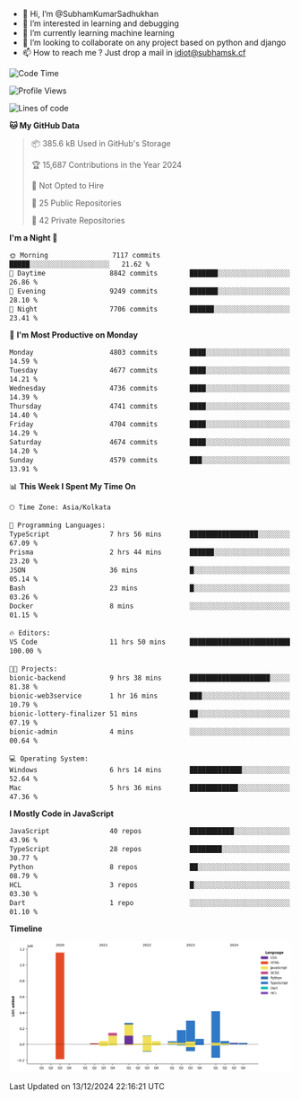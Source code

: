 - 👋 Hi, I’m @SubhamKumarSadhukhan
- 👀 I’m interested in learning and debugging
- 🌱 I’m currently learning machine learning
- 💞️ I’m looking to collaborate on any project based on python and django
- 📫 How to reach me ?
      Just drop a mail in idiot@subhamsk.cf

<!---
SubhamKumarSadhukhan/SubhamKumarSadhukhan is a ✨ special ✨ repository because its `README.md` (this file) appears on your GitHub profile.
You can click the Preview link to take a look at your changes.
--->


<!--START_SECTION:waka-->
![Code Time](http://img.shields.io/badge/Code%20Time-2%2C667%20hrs%2052%20mins-blue)

![Profile Views](http://img.shields.io/badge/Profile%20Views-0-blue)

![Lines of code](https://img.shields.io/badge/From%20Hello%20World%20I%27ve%20Written-2.8%20million%20lines%20of%20code-blue)

**🐱 My GitHub Data** 

> 📦 385.6 kB Used in GitHub's Storage 
 > 
> 🏆 15,687 Contributions in the Year 2024
 > 
> 🚫 Not Opted to Hire
 > 
> 📜 25 Public Repositories 
 > 
> 🔑 42 Private Repositories 
 > 
**I'm a Night 🦉** 

```text
🌞 Morning                7117 commits        █████░░░░░░░░░░░░░░░░░░░░   21.62 % 
🌆 Daytime                8842 commits        ███████░░░░░░░░░░░░░░░░░░   26.86 % 
🌃 Evening                9249 commits        ███████░░░░░░░░░░░░░░░░░░   28.10 % 
🌙 Night                  7706 commits        ██████░░░░░░░░░░░░░░░░░░░   23.41 % 
```
📅 **I'm Most Productive on Monday** 

```text
Monday                   4803 commits        ████░░░░░░░░░░░░░░░░░░░░░   14.59 % 
Tuesday                  4677 commits        ████░░░░░░░░░░░░░░░░░░░░░   14.21 % 
Wednesday                4736 commits        ████░░░░░░░░░░░░░░░░░░░░░   14.39 % 
Thursday                 4741 commits        ████░░░░░░░░░░░░░░░░░░░░░   14.40 % 
Friday                   4704 commits        ████░░░░░░░░░░░░░░░░░░░░░   14.29 % 
Saturday                 4674 commits        ████░░░░░░░░░░░░░░░░░░░░░   14.20 % 
Sunday                   4579 commits        ███░░░░░░░░░░░░░░░░░░░░░░   13.91 % 
```


📊 **This Week I Spent My Time On** 

```text
🕑︎ Time Zone: Asia/Kolkata

💬 Programming Languages: 
TypeScript               7 hrs 56 mins       █████████████████░░░░░░░░   67.09 % 
Prisma                   2 hrs 44 mins       ██████░░░░░░░░░░░░░░░░░░░   23.20 % 
JSON                     36 mins             █░░░░░░░░░░░░░░░░░░░░░░░░   05.14 % 
Bash                     23 mins             █░░░░░░░░░░░░░░░░░░░░░░░░   03.26 % 
Docker                   8 mins              ░░░░░░░░░░░░░░░░░░░░░░░░░   01.15 % 

🔥 Editors: 
VS Code                  11 hrs 50 mins      █████████████████████████   100.00 % 

🐱‍💻 Projects: 
bionic-backend           9 hrs 38 mins       ████████████████████░░░░░   81.38 % 
bionic-web3service       1 hr 16 mins        ███░░░░░░░░░░░░░░░░░░░░░░   10.79 % 
bionic-lottery-finalizer 51 mins             ██░░░░░░░░░░░░░░░░░░░░░░░   07.19 % 
bionic-admin             4 mins              ░░░░░░░░░░░░░░░░░░░░░░░░░   00.64 % 

💻 Operating System: 
Windows                  6 hrs 14 mins       █████████████░░░░░░░░░░░░   52.64 % 
Mac                      5 hrs 36 mins       ████████████░░░░░░░░░░░░░   47.36 % 
```

**I Mostly Code in JavaScript** 

```text
JavaScript               40 repos            ███████████░░░░░░░░░░░░░░   43.96 % 
TypeScript               28 repos            ████████░░░░░░░░░░░░░░░░░   30.77 % 
Python                   8 repos             ██░░░░░░░░░░░░░░░░░░░░░░░   08.79 % 
HCL                      3 repos             █░░░░░░░░░░░░░░░░░░░░░░░░   03.30 % 
Dart                     1 repo              ░░░░░░░░░░░░░░░░░░░░░░░░░   01.10 % 
```



**Timeline**

![Lines of Code chart](https://raw.githubusercontent.com/SubhamKumarSadhukhan/SubhamKumarSadhukhan/main/assets/bar_graph.png)


 Last Updated on 13/12/2024 22:16:21 UTC
<!--END_SECTION:waka-->
